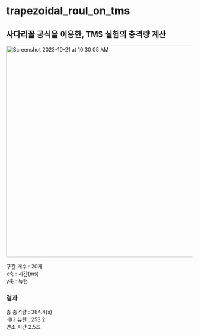 # trapezoidal_roul_on_tms

## 사다리꼴 공식을 이용한, TMS 실험의 충격량 계산

<img width="570" alt="Screenshot 2023-10-21 at 10 30 05 AM" src="https://github.com/taeseokyang/trapezoidal_roul_on_tms/assets/136783693/62657e7a-d5f6-4162-b53b-dcbdd376364a">


구간 개수 : 20개 <br/>
x축 : 시간(ms) <br/>
y축 : 뉴턴 <br/>

### 결과
총 충격량 : 384.4(s) <br/>
최대 뉴턴 : 253.2 <br/>
연소 시간 2.5초 <br/>
